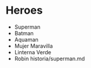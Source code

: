 # Heroes

* Superman
* Batman
* Aquaman
* Mujer Maravilla
* Linterna Verde
* Robin
historia/superman.md
